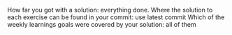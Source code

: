 How far you got with a solution: everything done.
Where the solution to each exercise can be found in your commit: use latest commit
Which of the weekly learnings goals were covered by your solution: all of them
